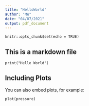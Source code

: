 ```yaml
---
title: "HelloWorld"
author: "Me"
date: "04/07/2021"
output: pdf_document
---
```


```{r setup, include=FALSE}
knitr::opts_chunk$set(echo = TRUE)
```

## This is a markdown file



```{r cars}
print("Hello World")

```

## Including Plots

You can also embed plots, for example:

```{r pressure, echo=FALSE}
plot(pressure)
```
